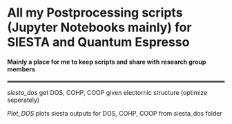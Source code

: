 # All my Postprocessing scripts (Jupyter Notebooks mainly) for SIESTA and Quantum Espresso

#### Mainly a place for me to keep scripts and share with research group members

<hr style="border:2px solid gray"> </hr>

*siesta_dos* get DOS, COHP, COOP given electornic structure (optimize seperately)

*Plot_DOS* plots siesta outputs for DOS, COHP, COOP from siesta_dos folder
